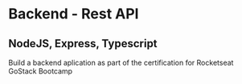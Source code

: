 # Backend - Rest API

## NodeJS, Express, Typescript

Build a backend aplication as part of the certification for Rocketseat GoStack Bootcamp
